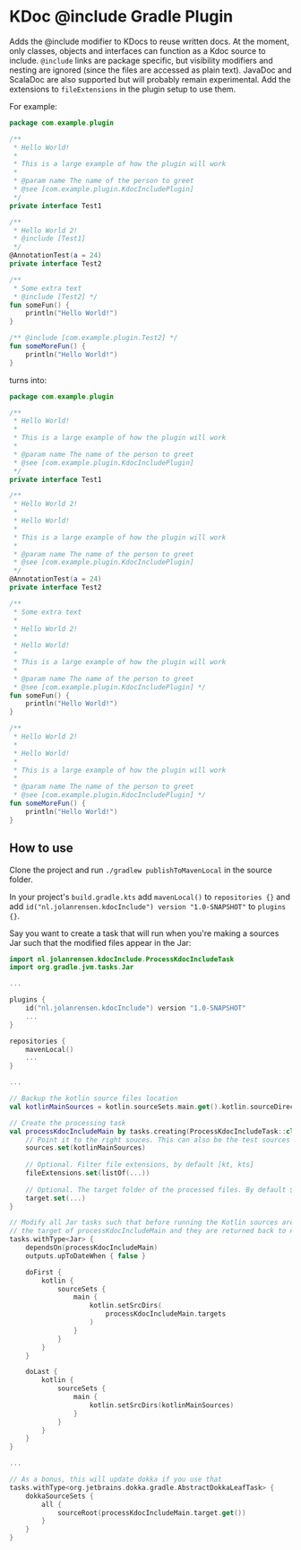 # KDoc @include Gradle Plugin

Adds the @include modifier to KDocs to reuse written docs. At the moment, only classes, objects and interfaces can function as a Kdoc source to include. `@include` links are package specific, but visibility modifiers and nesting are ignored (since the files are accessed as plain text).
JavaDoc and ScalaDoc are also supported but will probably remain experimental. Add the extensions to `fileExtensions` in the plugin setup to use them.

For example:
```kotlin
package com.example.plugin

/**
 * Hello World!
 * 
 * This is a large example of how the plugin will work
 * 
 * @param name The name of the person to greet
 * @see [com.example.plugin.KdocIncludePlugin]
 */
private interface Test1

/**
 * Hello World 2!
 * @include [Test1]
 */
@AnnotationTest(a = 24)
private interface Test2

/** 
 * Some extra text
 * @include [Test2] */
fun someFun() {
    println("Hello World!")
}

/** @include [com.example.plugin.Test2] */
fun someMoreFun() {
    println("Hello World!")
}
```
turns into:
```kotlin
package com.example.plugin

/**
 * Hello World!
 * 
 * This is a large example of how the plugin will work
 * 
 * @param name The name of the person to greet
 * @see [com.example.plugin.KdocIncludePlugin]
 */
private interface Test1

/**
 * Hello World 2!
 * 
 * Hello World!
 * 
 * This is a large example of how the plugin will work
 * 
 * @param name The name of the person to greet
 * @see [com.example.plugin.KdocIncludePlugin]
 */
@AnnotationTest(a = 24)
private interface Test2

/**
 * Some extra text
 * 
 * Hello World 2!
 * 
 * Hello World!
 * 
 * This is a large example of how the plugin will work
 * 
 * @param name The name of the person to greet
 * @see [com.example.plugin.KdocIncludePlugin] */
fun someFun() {
    println("Hello World!")
}

/**
 * Hello World 2!
 * 
 * Hello World!
 * 
 * This is a large example of how the plugin will work
 * 
 * @param name The name of the person to greet
 * @see [com.example.plugin.KdocIncludePlugin] */
fun someMoreFun() {
    println("Hello World!")
}
```

## How to use

Clone the project and run `./gradlew publishToMavenLocal` in the source folder.

In your project's `build.gradle.kts` add `mavenLocal()` to `repositories {}` and add `id("nl.jolanrensen.kdocInclude") version "1.0-SNAPSHOT"` to `plugins {}`.

Say you want to create a task that will run when you're making a sources Jar such that the modified files appear in the Jar:

```kts
import nl.jolanrensen.kdocInclude.ProcessKdocIncludeTask
import org.gradle.jvm.tasks.Jar

...

plugins {
    id("nl.jolanrensen.kdocInclude") version "1.0-SNAPSHOT"
    ...
}

repositories {
    mavenLocal()
    ...
}

...

// Backup the kotlin source files location
val kotlinMainSources = kotlin.sourceSets.main.get().kotlin.sourceDirectories

// Create the processing task
val processKdocIncludeMain by tasks.creating(ProcessKdocIncludeTask::class) {
    // Point it to the right souces. This can also be the test sources for instance
    sources.set(kotlinMainSources)
    
    // Optional. Filter file extensions, by default [kt, kts]
    fileExtensions.set(listOf(...))
    
    // Optional. The target folder of the processed files. By default ${project.buildDir}/kdocInclude/${taskName}
    target.set(...)
}

// Modify all Jar tasks such that before running the Kotlin sources are set to 
// the target of processKdocIncludeMain and they are returned back to normal afterwards.
tasks.withType<Jar> {
    dependsOn(processKdocIncludeMain)
    outputs.upToDateWhen { false }

    doFirst {
        kotlin {
            sourceSets {
                main {
                    kotlin.setSrcDirs(
                        processKdocIncludeMain.targets
                    )
                }
            }
        }
    }

    doLast {
        kotlin {
            sourceSets {
                main {
                    kotlin.setSrcDirs(kotlinMainSources)
                }
            }
        }
    }
}

...

// As a bonus, this will update dokka if you use that
tasks.withType<org.jetbrains.dokka.gradle.AbstractDokkaLeafTask> {
    dokkaSourceSets {
        all {
            sourceRoot(processKdocIncludeMain.target.get())
        }
    }
}
```
